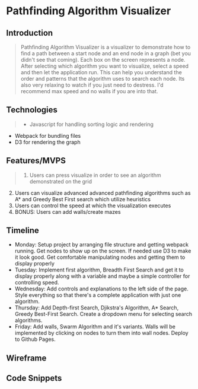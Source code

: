 # Pathfinding Algorithm Visualizer

## Introduction

> Pathfinding Algorithm Visualizer is a visualizer to demonstrate how to find a path between a start node and an end node in a graph (bet you didn't see that coming). Each box on the screen represents a node. After selecting which algorithm you want to visualize, select a speed and then let the application run. This can help you understand the order and patterns that the algorithm uses to search each node. Its also very relaxing to watch if you just need to destress. I'd recommend max speed and no walls if you are into that.

## Technologies

> * Javascript for handling sorting logic and rendering
* Webpack for bundling files
* D3 for rendering the graph

## Features/MVPS

>  1. Users can press visualize in order to see an algorithm demonstrated on the grid
2. Users can visualize advanced advanced pathfinding algorithms such as A* and Greedy Best First search which utilize heuristics
3. Users can control the speed at which the visualization executes
4. BONUS: Users can add walls/create mazes

## Timeline

* Monday: Setup project by arranging file structure and getting webpack running. Get nodes to show up on the screen. If needed use D3 to make it look good. Get comfortable manipulating nodes and getting them to display properly
* Tuesday: Implement first algorithm, Breadth First Search and get it to display properly along with a variable and maybe a simple controller for controlling speed.
* Wednesday: Add controls and explanations to the left side of the page. Style everything so that there's a complete application with just one algorithm.
* Thursday: Add Depth-first Search, Djikstra's Algorithm, A* Search, Greedy Best-First Search. Create a dropdown menu for selecting search algorithms.
* Friday: Add walls, Swarm Algorithm and it's variants. Walls will be implemented by clicking on nodes to turn them into wall nodes. Deploy to Github Pages.


## Wireframe
> 

## Code Snippets
>